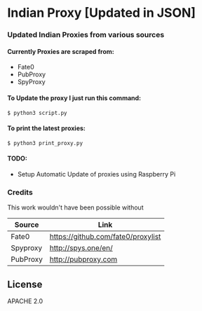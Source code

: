 # Indian Proxy [Updated in JSON]

### Updated Indian Proxies from various sources

#### Currently Proxies are scraped from:
  - Fate0
  - PubProxy
  - SpyProxy


#### To Update the proxy I just run this command:

```
$ python3 script.py
```

#### To print the latest proxies:

```
$ python3 print_proxy.py 
```

#### TODO:
 - Setup Automatic Update of proxies using Raspberry Pi
### Credits

This work wouldn't have been possible without 

| Source | Link |
| ------ | ------ |
| Fate0 | https://github.com/fate0/proxylist |
| Spyproxy | http://spys.one/en/ |
| PubProxy | http://pubproxy.com |



License
----

APACHE 2.0
